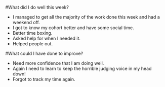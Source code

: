#What did I do well this week?

- I managed to get all the majority of the work done this week and had a weekend off.
- I got to know my cohort better and have some social time.
- Better time boxing.
- Asked help for when I needed it.
- Helped people out.

#What could I have done to improve?

- Need more confidence that I am doing well.
- Again I need to learn to keep the horrible judging voice in my head down!
- Forgot to track my time again.

